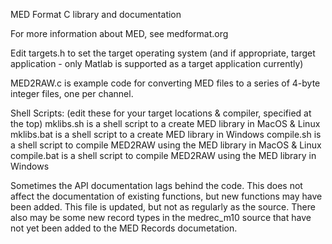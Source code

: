 
MED Format C library and documentation

For more information about MED, see medformat.org

Edit targets.h to set the target operating system (and if appropriate, target application - only Matlab is supported as a target application currently)

MED2RAW.c is example code for converting MED files to a series of 4-byte integer files, one per channel.

Shell Scripts: (edit these for your target locations & compiler, specified at the top)
mklibs.sh is a shell script to a create MED library in MacOS & Linux
mklibs.bat is a shell script to a create MED library in Windows
compile.sh is a shell script to compile MED2RAW using the MED library in MacOS & Linux
compile.bat is a shell script to compile MED2RAW using the MED library in Windows

Sometimes the API documentation lags behind the code.  This does not affect the documentation of existing functions, 
but new functions may have been added.  This file is updated, but not as regularly as the source. There also may be some 
new record types in the medrec_m10 source that have not yet been added to the MED Records documetation.
